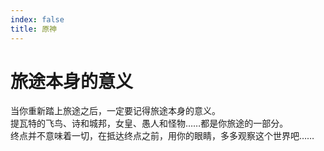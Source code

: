 ```yaml
---
index: false
title: 原神
---
```


# 旅途本身的意义

当你重新踏上旅途之后，一定要记得旅途本身的意义。  
提瓦特的飞鸟、诗和城邦，女皇、愚人和怪物……都是你旅途的一部分。  
终点并不意味着一切，在抵达终点之前，用你的眼睛，多多观察这个世界吧……  
